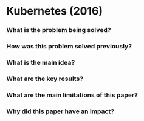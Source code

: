 # Kubernetes (2016)

### What is the problem being solved?


### How was this problem solved previously?


### What is the main idea?


### What are the key results?

### What are the main limitations of this paper?


### Why did this paper have an impact?

